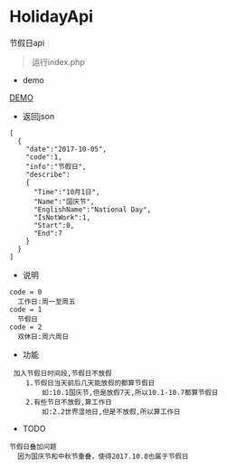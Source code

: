 # HolidayApi
节假日api


> 运行index.php

* demo

<a target="_blank" href="http://holiday.zhusaidong.cn/">DEMO</a>

* 返回json

```
[
  {
    "date":"2017-10-05",
    "code":1,
    "info":"节假日",
    "describe":
    {
      "Time":"10月1日",
      "Name":"国庆节",
      "EnglishName":"National Day",
      "IsNotWork":1,
      "Start":0,
      "End":7
    }
  }
]
```

* 说明

```
code = 0
  工作日:周一至周五
code = 1
  节假日
code = 2
  双休日:周六周日
```

* 功能

```
 加入节假日时间段,节假日不放假
 	1.节假日当天前后几天能放假的都算节假日
 		如:10.1国庆节,但是放假7天,所以10.1-10.7都算节假日
 	2.有些节日不放假,算工作日
 		如:2.2世界湿地日,但是不放假,所以算工作日
```

* TODO

```
节假日叠加问题
  因为国庆节和中秋节重叠，使得2017.10.8也属于节假日
```

